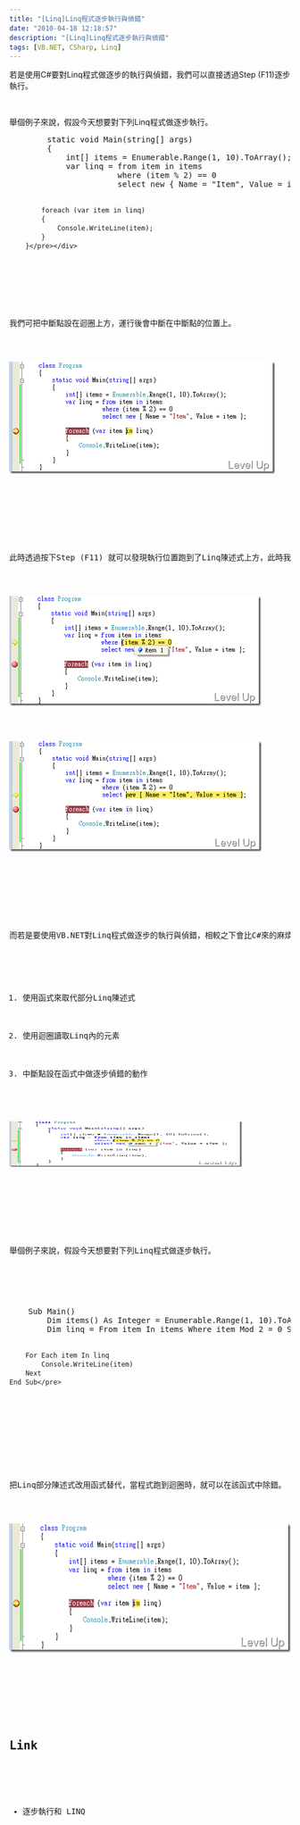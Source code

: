 ```yaml
---
title: "[Linq]Linq程式逐步執行與偵錯"
date: "2010-04-18 12:18:57"
description: "[Linq]Linq程式逐步執行與偵錯"
tags: [VB.NET, CSharp, Linq]
---
```


<p>若是使用C#要對Linq程式做逐步的執行與偵錯，我們可以直接透過Step (F11)逐步執行。</p>  <p> </p>  <p>舉個例子來說，假設今天想要對下列Linq程式做逐步執行。</p>  <div class="wlWriterSmartContent" id="scid:812469c5-0cb0-4c63-8c15-c81123a09de7:ff579ee9-d555-48a5-aacb-6354adb7a56a" style="padding-right: 0px; display: inline; padding-left: 0px; float: none; padding-bottom: 0px; margin: 0px; padding-top: 0px"><pre name="code" class="c#">        static void Main(string[] args)
        {
            int[] items = Enumerable.Range(1, 10).ToArray();
            var linq = from item in items
                       where (item % 2) == 0
                       select new { Name = "Item", Value = item };

            foreach (var item in linq)
            {
                Console.WriteLine(item);
            }
        }</pre></div>

<p> </p>

<p>我們可把中斷點設在迴圈上方，運行後會中斷在中斷點的位置上。</p>

<p><img style="border-right: 0px; border-top: 0px; border-left: 0px; border-bottom: 0px" height="201" alt="image" src="\images\posts\14659\image_thumb_3.png" width="476" border="0" /></p>

<p> </p>

<p>此時透過按下Step (F11) 就可以發現執行位置跑到了Linq陳述式上方，此時我們就可以透過Visual Studio監看到Linq陳述式的值了。</p>

<p><img style="border-right: 0px; border-top: 0px; border-left: 0px; border-bottom: 0px" height="197" alt="image" src="\images\posts\14659\image_thumb.png" width="451" border="0" /> </p>

<p><img style="border-right: 0px; border-top: 0px; border-left: 0px; border-bottom: 0px" height="198" alt="image" src="\images\posts\14659\image_thumb_1.png" width="452" border="0" /> </p>

<p> </p>

<p>而若是要使用VB.NET對Linq程式做逐步的執行與偵錯，相較之下會比C#來的麻煩。主要可分為三個步驟：</p>

<ol>
  <li>使用函式來取代部分Linq陳述式 </li>

  <li>使用迴圈讀取Linq內的元素 </li>

  <li>中斷點設在函式中做逐步偵錯的動作 </li>
</ol>

<p><img title="image" style="border-top-width: 0px; display: inline; border-left-width: 0px; border-bottom-width: 0px; border-right-width: 0px" height="82" alt="image" src="\images\posts\14659\image_thumb.png" width="417" border="0" />  </p>

<p> </p>

<p>舉個例子來說，假設今天想要對下列Linq程式做逐步執行。</p>

<div class="wlWriterSmartContent" id="scid:812469c5-0cb0-4c63-8c15-c81123a09de7:fef013ef-24ea-4fb6-9abd-f128ee46ba72" style="padding-right: 0px; display: inline; padding-left: 0px; float: none; padding-bottom: 0px; margin: 0px; padding-top: 0px">
  <pre class="vb" name="code">    Sub Main()
        Dim items() As Integer = Enumerable.Range(1, 10).ToArray
        Dim linq = From item In items Where item Mod 2 = 0 Select New With {.Name = "Item", .Value = item}

        For Each item In linq
            Console.WriteLine(item)
        Next
    End Sub</pre>
</div>

<p> </p>

<p>把Linq部分陳述式改用函式替代，當程式跑到迴圈時，就可以在該函式中除錯。</p>

<p><img title="image" style="border-top-width: 0px; display: inline; border-left-width: 0px; border-bottom-width: 0px; border-right-width: 0px" height="231" alt="image" src="\images\posts\14659\image_thumb_3.png" width="522" border="0" /> </p>

<p> </p>

<h2>Link</h2>

<ul>
  <li>逐步執行和 LINQ </li>
</ul>
